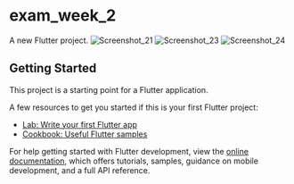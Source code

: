 # exam_week_2

A new Flutter project.
![Screenshot_21](https://github.com/JImaruf/Exam_Week_2/assets/95274187/bb0af308-506e-4f60-ad9f-bfb96aa8ffe8)
![Screenshot_23](https://github.com/JImaruf/Exam_Week_2/assets/95274187/354fd400-77e5-43d3-b870-2759ec5ba054)
![Screenshot_24](https://github.com/JImaruf/Exam_Week_2/assets/95274187/0267e3f2-65fe-4e59-aa2d-8a6e3152fc85)



## Getting Started

This project is a starting point for a Flutter application.

A few resources to get you started if this is your first Flutter project:

- [Lab: Write your first Flutter app](https://docs.flutter.dev/get-started/codelab)
- [Cookbook: Useful Flutter samples](https://docs.flutter.dev/cookbook)

For help getting started with Flutter development, view the
[online documentation](https://docs.flutter.dev/), which offers tutorials,
samples, guidance on mobile development, and a full API reference.
